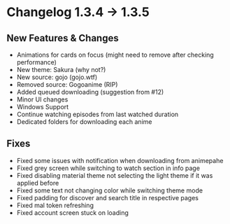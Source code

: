 # Changelog 1.3.4 -> 1.3.5

## New Features & Changes

- Animations for cards on focus (might need to remove after checking performance)
- New theme: Sakura (why not?)
- New source: gojo (gojo.wtf)
- Removed source: Gogoanime (RIP)
- Added queued downloading (suggestion from #12)
- Minor UI changes
- Windows Support
- Continue watching episodes from last watched duration
- Dedicated folders for downloading each anime

## Fixes

- Fixed some issues with notification when downloading from animepahe
- Fixed grey screen while switching to watch section in info page
- Fixed disabling material theme not selecting the light theme if it was applied before
- Fixed some text not changing color while switching theme mode
- Fixed padding for discover and search title in respective pages
- Fixed mal token refreshing
- Fixed account screen stuck on loading
